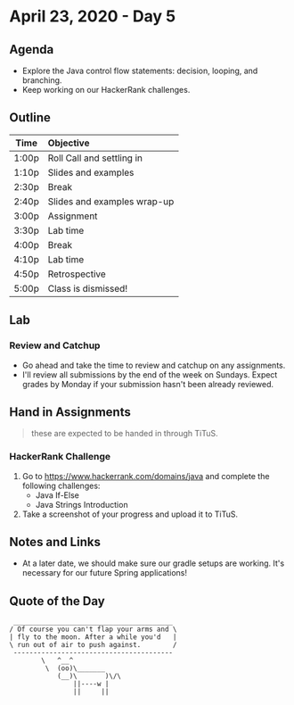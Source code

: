 # April 23, 2020 - Day 5

## Agenda

- Explore the Java control flow statements: decision, looping, and branching. 
- Keep working on our HackerRank challenges. 

## Outline

| Time   | Objective                        |
| -------|:---------------------------------|
| 1:00p  | Roll Call and settling in        |
| 1:10p  | Slides and examples              |
| 2:30p  | Break                            |
| 2:40p  | Slides and examples wrap-up      |
| 3:00p  | Assignment                       |
| 3:30p  | Lab time                         |
| 4:00p  | Break                            |
| 4:10p  | Lab time                         |
| 4:50p  | Retrospective                    |
| 5:00p  | Class is dismissed!              |


## Lab

### Review and Catchup 

- Go ahead and take the time to review and catchup on any assignments. 
- I'll review all submissions by the end of the week on Sundays. Expect grades by Monday if your submission hasn't been already reviewed. 


## Hand in Assignments
>these are expected to be handed in through TiTuS.

### HackerRank Challenge

1. Go to https://www.hackerrank.com/domains/java and complete the following challenges: 
    - Java If-Else
    - Java Strings Introduction
2. Take a screenshot of your progress and upload it to TiTuS.

## Notes and Links

- At a later date, we should make sure our gradle setups are working. It's necessary for our future Spring applications! 


## Quote of the Day 

```
 ________________________________________
/ Of course you can't flap your arms and \
| fly to the moon. After a while you'd   |
\ run out of air to push against.        /
 ----------------------------------------
        \   ^__^
         \  (oo)\_______
            (__)\       )\/\
                ||----w |
                ||     ||

```

